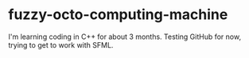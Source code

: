 # fuzzy-octo-computing-machine

I'm learning coding in C++ for about 3 months.
Testing GitHub for now, trying to get to work with SFML.
